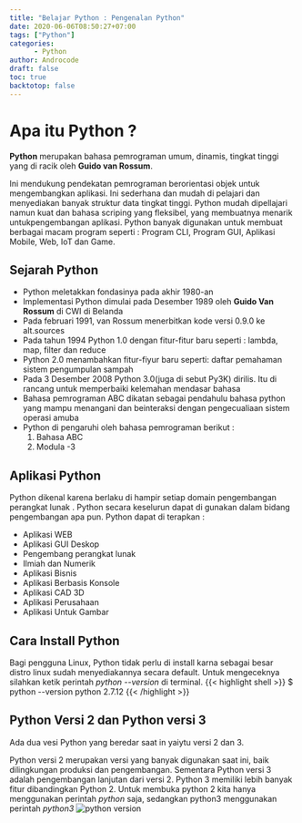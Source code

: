 ```yaml
---
title: "Belajar Python : Pengenalan Python"
date: 2020-06-06T08:50:27+07:00
tags: ["Python"]
categories:
      - Python
author: Androcode
draft: false
toc: true
backtotop: false
---
```

# Apa itu Python ?
**Python** merupakan bahasa pemrograman umum, dinamis, tingkat tinggi yang di racik oleh **Guido van Rossum**.
<!--more-->
Ini mendukung pendekatan pemrograman berorientasi objek untuk mengembangkan aplikasi. Ini sederhana dan mudah di pelajari dan menyediakan banyak struktur data tingkat tinggi.
Python mudah dipellajari namun kuat dan bahasa scriping yang fleksibel, yang membuatnya menarik untukpengembangan aplikasi.
Python banyak digunakan untuk membuat berbagai macam program seperti : Program CLI, Program GUI, Aplikasi Mobile, Web, IoT dan Game.

## Sejarah Python
- Python meletakkan fondasinya pada akhir 1980-an
- Implementasi Python dimulai pada Desember 1989 oleh **Guido Van Rossum** di CWI di Belanda
- Pada februari 1991, van Rossum menerbitkan kode versi 0.9.0 ke alt.sources
- Pada tahun 1994 Python 1.0 dengan fitur-fitur baru seperti : lambda, map, filter dan reduce
- Python 2.0 menambahkan fitur-fiyur baru seperti: daftar pemahaman sistem pengumpulan sampah
- Pada 3 Desember 2008 Python 3.0(juga di sebut Py3K) dirilis. Itu di rancang untuk memperbaiki kelemahan mendasar bahasa
- Bahasa pemrograman ABC dikatan sebagai pendahulu bahasa python yang mampu menangani dan beinteraksi dengan pengecualiaan sistem operasi amuba
- Python di pengaruhi oleh bahasa pemrograman berikut :
 	1. Bahasa ABC
 	2. Modula -3

## Aplikasi Python
Python dikenal karena berlaku di hampir setiap domain pengembangan perangkat lunak . Python secara keselurun dapat di gunakan dalam bidang pengembangan apa pun.
Python dapat di terapkan :
- Aplikasi WEB
- Aplikasi GUI Deskop
- Pengembang perangkat lunak
- Ilmiah dan Numerik
- Aplikasi Bisnis
- Aplikasi Berbasis Konsole
- Aplikasi CAD 3D
- Aplikasi Perusahaan
- Aplikasi Untuk Gambar 

## Cara Install Python
Bagi pengguna Linux, Python tidak perlu di install karna sebagai besar distro linux sudah menyediakannya secara default.
Untuk mengeceknya silahkan ketik perintah _python --version_ di terminal.
{{< highlight shell >}}
$ python --version
python 2.7.12
{{< /highlight >}}

## Python Versi 2 dan Python versi 3
Ada dua vesi Python yang beredar saat in yaiytu versi 2 dan 3.

Python versi 2 merupakan versi yang banyak digunakan saat ini, baik dilingkungan produksi dan pengembangan.
Sementara Python versi 3 adalah pengembangan lanjutan dari versi 2. Python 3 memiliki lebih banyak fitur dibandingkan Python 2.
 Untuk membuka python 2 kita hanya menggunakan perintah _python_
 saja, sedangkan python3 menggunakan perintah _python3_
 ![python version](https://1.bp.blogspot.com/-zKMBdqPgVgI/XtsA93HRaxI/AAAAAAAAAGM/gnbSCJMKjwcJWNU9VzVTFgzat5MUxaOkgCK4BGAsYHg/s865/Screenshot_20200606_093112.png)
